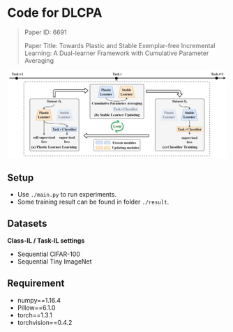 # Code for DLCPA

> Paper ID: 6691
>
> Paper Title: Towards Plastic and Stable Exemplar-free Incremental Learning: A Dual-learner Framework with Cumulative Parameter Averaging

![image-20230819095744867](img/Readme/image-20230819095744867.png)


## Setup

-   Use `./main.py` to run experiments.
-   Some training result can be found in folder `./result`.

## Datasets

**Class-IL / Task-IL settings**

-   Sequential CIFAR-100
-   Sequential Tiny ImageNet

## Requirement

+ numpy==1.16.4
+ Pillow==6.1.0
+ torch==1.3.1
+ torchvision==0.4.2

